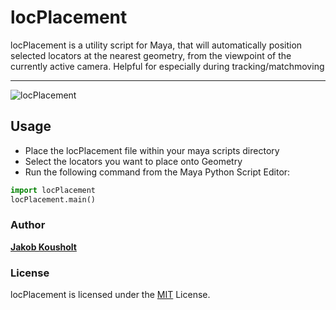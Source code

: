 # locPlacement

locPlacement is a utility script for Maya, that will automatically position selected locators at the nearest geometry, from the viewpoint of the currently active camera. Helpful for especially during tracking/matchmoving

---
![locPlacement](https://i.imgur.com/ZWy5Zgb.gif)

## Usage

* Place the locPlacement file within your maya scripts directory
* Select the locators you want to place onto Geometry
* Run the following command from the Maya Python Script Editor:

```python
import locPlacement
locPlacement.main()
```

### Author

[**Jakob Kousholt**](https://www.linkedin.com/in/jakobjk/)

### License

locPlacement is licensed under the [MIT](https://rem.mit-license.org/) License.